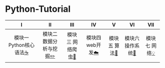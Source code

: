 # Python-Tutorial

| Ⅰ | Ⅱ | Ⅲ | Ⅳ | Ⅴ | Ⅵ | Ⅶ |
| :-----------: | :-----------: | :-----------: | :-----------: | :-----------: | :-----------:| :-----------: |
| 模块一 Python核心语法[:coffee:](#coffee-模块一-Java) | 模块二 数据分析与挖掘[:pencil2:](#pencil2-模块二-算法) | 模块三 网络爬虫[:memo:](#memo-模块三-操作系统) | 模块四 web开发[:cloud:](#cloud-模块四-网络) | 模块五 算法[:floppy_disk:](#floppy_disk-模块五-数据库) | 模块六 操作系统[:speak_no_evil:](#speak_no_evil-模块六-Spring) | 模块七 网络[:bulb:](#bulb-模块七-系统架构) |
